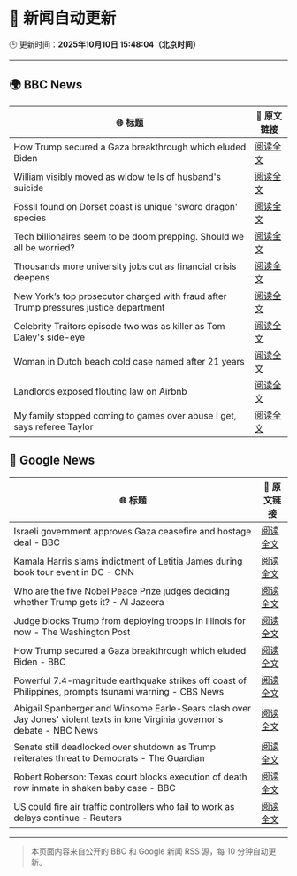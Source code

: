# 🧠 新闻自动更新

🕒 更新时间：**2025年10月10日 15:48:04（北京时间）**

---

## 🌍 BBC News

| 🌐 标题 | 🔗 原文链接 |
|--------|-------------|
| How Trump secured a Gaza breakthrough which eluded Biden | [阅读全文](https://www.bbc.com/news/articles/cj3yke64vp6o?at_medium=RSS&at_campaign=rss) |
| William visibly moved as widow tells of husband's suicide | [阅读全文](https://www.bbc.com/news/articles/c2ej877g7w1o?at_medium=RSS&at_campaign=rss) |
| Fossil found on Dorset coast is unique 'sword dragon' species | [阅读全文](https://www.bbc.com/news/articles/cdjzvzzy0mxo?at_medium=RSS&at_campaign=rss) |
| Tech billionaires seem to be doom prepping. Should we all be worried? | [阅读全文](https://www.bbc.com/news/articles/cly17834524o?at_medium=RSS&at_campaign=rss) |
| Thousands more university jobs cut as financial crisis deepens | [阅读全文](https://www.bbc.com/news/articles/cp3ve5jegkvo?at_medium=RSS&at_campaign=rss) |
| New York’s top prosecutor charged with fraud after Trump pressures justice department | [阅读全文](https://www.bbc.com/news/articles/c4g9n4xj904o?at_medium=RSS&at_campaign=rss) |
| Celebrity Traitors episode two was as killer as Tom Daley's side-eye | [阅读全文](https://www.bbc.com/news/articles/c1edwzpdlx4o?at_medium=RSS&at_campaign=rss) |
| Woman in Dutch beach cold case named after 21 years | [阅读全文](https://www.bbc.com/news/articles/cpq5r9epd4qo?at_medium=RSS&at_campaign=rss) |
| Landlords exposed flouting law on Airbnb | [阅读全文](https://www.bbc.com/news/articles/cvg96rz9061o?at_medium=RSS&at_campaign=rss) |
| My family stopped coming to games over abuse I get, says referee Taylor | [阅读全文](https://www.bbc.com/sport/football/articles/c2dn9lkp0e5o?at_medium=RSS&at_campaign=rss) |

## 📰 Google News

| 🌐 标题 | 🔗 原文链接 |
|--------|-------------|
| Israeli government approves Gaza ceasefire and hostage deal - BBC | [阅读全文](https://news.google.com/rss/articles/CBMiWkFVX3lxTE9aZm5wNnE4aUlrSTFDckZqTE9WM2F2Z05MbVFJY3lxOVRxTmFCX1h3UEQzSTZfd210Z1pWUFZya2Nqa0FPbW4yNkhXZFpCRHU3NHIxejdKNDhyUdIBX0FVX3lxTE1XamVnN0xtSnVSN1djLVcwd3VKdGhPbFhBbzhzLVJRSXUxalMtY0dEX3g3NjFlTmw0WEFFV2VjX3FLN0ZwcEFFZ2xTWUVua1VYYWxjX3pvU1RPSGN5Z25V?oc=5) |
| Kamala Harris slams indictment of Letitia James during book tour event in DC - CNN | [阅读全文](https://news.google.com/rss/articles/CBMimgFBVV95cUxOTGxYajUxYmJIcXhMUTdOOG5oNHdlY0V1Vm5TWW82UXpIZjc2VGZHRmxYU2pPTGd2cVplUE4yNm5ibTJwTXFLSjNhdUMwRFRoLWZaTVBDelMtTk9hUkx1LVVmRHJldTFTYi1CWlBDaVhFNWNza0ZtZzNoWTZCVHVMd0tBTXU2N3RSSmFFc1FvRW1QS1F4Z3JYSmdB?oc=5) |
| Who are the five Nobel Peace Prize judges deciding whether Trump gets it? - Al Jazeera | [阅读全文](https://news.google.com/rss/articles/CBMitAFBVV95cUxOWUZlYjdhZXJLc2lpN3d6NDVBQmtrTDFscGI2ajd0NFZVQnZWNkw4TG1oSWZJenl5RExRZm92S081X0ZoYWl5cFBXZVRUSDR4dzE2VVZ0cFREU25WQUJvQUFYV0dWLXhOMWRDdk9oSERTQ2gxczY2UUg1TjdpazBrSFVjOVowMERZVHRPcWdHeHBfQmg0UGxUc05KQnVOeENGU0NWQ1dEaEptcXVvb1NteTJnS2_SAboBQVVfeXFMTUsxdmJDTjZnUDFudlN0cnNkdDJVbXFoLVNRMl94aElkNUxKOXJxM202eFdvWkdCUW5pcXhTcWZnVnFCR05jb2NSTS0yT1RvN2FuTjRnZEFqWGxWMXd4X21KUEFqOFVxS0xGX0dSZ0trOGp1X1BlSzZ3RnF4cEFMbHNWU2dhZW9yZlFuT1g2cV96TUI1SHNpel93UFJ6X2MxQklLeEhxOUVKaVlyUTBmbVA2NkZoMGZUN1l3?oc=5) |
| Judge blocks Trump from deploying troops in Illinois for now - The Washington Post | [阅读全文](https://news.google.com/rss/articles/CBMinAFBVV95cUxNbGpBRE4xNmtIamRTZUo3dnk5QS1MaHhmRHV5ZXE0QlBDVjU1WHY2Y2JUYlJ2bUtWN3I4LUNyRElSQzZOeENOMGlUa01iSTZJcGxNRjNFVzJtWjY1TC1sQWFyZExYVFo0TWxzaWR4d1BaTFBGck1oOFVpdHdFYUFGSkQyZGdUeDY5dTdlSld0Y3VtRkE5YTZZUGNzeDI?oc=5) |
| How Trump secured a Gaza breakthrough which eluded Biden - BBC | [阅读全文](https://news.google.com/rss/articles/CBMiWkFVX3lxTFBndy0xLXZYMVIzVUx0ZVVXM1E0NlhoSk1ya3g0YVQ4QTRzdEZiaW1rMDB1eks0cVhZempaM3BjeDVsbV9oc3dKejlWZjJjNS1fNDVzNmU1cExUd9IBX0FVX3lxTFA3TWJ5Wm5mWTF3R2xHekVxa3VaN0JyWGU4Nm4yS2d5TzA5eTBZYWRzenRJaENxYXJrXzM3YUdWcnN6RkxNVmNuWlNMRjl5emE0WUp3ZWtLZWFnOE44WnlJ?oc=5) |
| Powerful 7.4-magnitude earthquake strikes off coast of Philippines, prompts tsunami warning - CBS News | [阅读全文](https://news.google.com/rss/articles/CBMimAFBVV95cUxQRzd0WWVCQUdWUUE5UFBCN2k3b3JUZFJrSldaUDFPSDFNS3dORnpuZUNoVXVaYjlwVzdzUUpTNDZwbTZQYUNWZ2E1THhpNG9raXZTTmFXa3dWWEd0c3VuM2xPczRKOThBeXlyeW9seVpCQklCb0kxWFZ6SmZYTHFHNG1tZ0lxMEh3eGViZWxWQkt0UE1GOVpzbdIBngFBVV95cUxOcjhHUzlBMTZ1WG9XaFFzYVhCUmpIU2h6a3FLQVl2SFJRLVlqdzc3VmltaHJJQTdLeG9DTWVackFFZGV4QkE4YmZvOWRJTDVPZDVLUzNQb19EN1JXcnVRTkh0aDlFTVdEdUlkaHJ6cDdQMFhCYkJCOUVZMlltank4YUFvLXN4NHFyR1pWX05hY0lBQmZhNUVwSHRVVDBRUQ?oc=5) |
| Abigail Spanberger and Winsome Earle-Sears clash over Jay Jones' violent texts in lone Virginia governor's debate - NBC News | [阅读全文](https://news.google.com/rss/articles/CBMitwFBVV95cUxONWE0MmZzVWttQTBiaGdZaEt3VlFNc3BxSEo0OVlscXkyaUlXaERfSmJkTzllVzVzQk1JX3hEdVlmQmpPOTJueXhwWlNFTUtabVJPTEt6c0h6RjdIX1Q2QTZ6cEhnelp5WmJYdVhDNFdBRUtCWmVxUkdSaF9qTHJKcGRIaHlHLTROaTJUTUo0OGxIQWcyNnhINUVVM2tIMzlfc0NGQkhvUHpUeDhCbTUxRUs0M3p6N1HSAVZBVV95cUxQTThfX0JzX1RfSUlPU3NLMHh1TFRseWpQdG85ZXljOGlqLU92ZVU1STVaTzNhcHNGTzYyTDd2QWtucFROWXBuUTIzd1pNdUxqMEpvVGhRUQ?oc=5) |
| Senate still deadlocked over shutdown as Trump reiterates threat to Democrats - The Guardian | [阅读全文](https://news.google.com/rss/articles/CBMiiwFBVV95cUxQZjdGRHR5U2h0aExiS0dOODFuUm5xeTVLWFpISHVjXzdvMTBxN1Baek5UdmtPbDZMVlYwYXlRcHhvb21nUkJhUWVhSTdkYm1QNjlZWXp5WnJ5NDdUQU1tS1JEY2l3TzRUck4wWlB3d2NvN3lzbzJabVI0U3lsOGcta3g1blRuTzFtRGpF?oc=5) |
| Robert Roberson: Texas court blocks execution of death row inmate in shaken baby case - BBC | [阅读全文](https://news.google.com/rss/articles/CBMiWkFVX3lxTFBVOGtqZmdiXzViZnRxZjdJYXdQRzVmbFpIVHRUUlhaWHhHOXRWdFA4Q2N0U0VXcHhuTWVoRjVZeEpodENFb2xtR3p0bV9VU3pTSzd2VlVEd1FaUdIBX0FVX3lxTE9NNThxaTJSYUxIalVHVk1pdm5NMUc3Qzg4Ml9zLUs5bWVrdVRSbnFpR0hjcWlsZ3M2Q3RTNVlTQzNhTXpfay1JeXhwMWt1OUVMaWIwbDNIU3N6MmkxX2o0?oc=5) |
| US could fire air traffic controllers who fail to work as delays continue - Reuters | [阅读全文](https://news.google.com/rss/articles/CBMiyAFBVV95cUxNdzlndGJDQTNjekYxbkF5Q21OQzRnWXdRRm5PN1FSNTBLRHNxZDZ0by02LWFYTDJCQk9VZGZSd0FqYTcyN2laT2tiVDJHOTRJbkNwRW9KMlkxVmgtbWhXQlVSaWJkRkxhQ01DTE9TSnpDNWNhZUppbE5iU2h3R3Z1OUVZVXB2SzBibjU5NFpXVUlMLW9BYWlXV3pzOEVjQjUzSmU4OXR6bV9LcU9VYmRwbm9LME92YWNkQTB0eFVjbF95ZHNmVUpnUw?oc=5) |

---
> 本页面内容来自公开的 BBC 和 Google 新闻 RSS 源，每 10 分钟自动更新。
